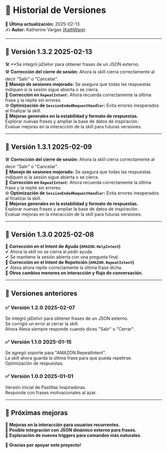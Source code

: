 # 📌 Historial de Versiones  

📅 **Última actualización:** 2025-02-13  
✍️ **Autor:** Katherine Vargas [(KathWare)](https://kathware.com.ar)  


---

## 🚀 **Versión 1.3.2 2025-02-13**  
🛠 **Se integró jsDelivr para obtener frases de un JSON externo.  
🛠 **Corrección del cierre de sesión:** Ahora la skill cierra correctamente al decir "Salir" o "Cancelar".  
🔄 **Manejo de sesiones mejorado:** Se asegura que todas las respuestas indiquen si la sesión sigue abierta o se cierra.  
🔁 **Corrección en `RepeatIntent`:** Ahora recuerda correctamente la última frase y la repite sin errores.  
⚙ **Optimización de `SessionEndedRequestHandler`:** Evita errores inesperados al finalizar la skill.  
🚀 **Mejoras generales en la estabilidad y formato de respuestas.**  
Explorar nuevas frases y ampliar la base de datos de inspiración.  
Evaluar mejoras en la interacción de la skill para futuras versiones.

---

## 🚀 **Versión 1.3.1 2025-02-09**  
🛠 **Corrección del cierre de sesión:** Ahora la skill cierra correctamente al decir "Salir" o "Cancelar".  
🔄 **Manejo de sesiones mejorado:** Se asegura que todas las respuestas indiquen si la sesión sigue abierta o se cierra.  
🔁 **Corrección en `RepeatIntent`:** Ahora recuerda correctamente la última frase y la repite sin errores.  
⚙ **Optimización de `SessionEndedRequestHandler`:** Evita errores inesperados al finalizar la skill.  
🚀 **Mejoras generales en la estabilidad y formato de respuestas.**  
Explorar nuevas frases y ampliar la base de datos de inspiración.  
Evaluar mejoras en la interacción de la skill para futuras versiones.  

---

## 🚀 **Versión 1.3.0 2025-02-08**  
🔹 **Corrección en el Intent de Ayuda (`AMAZON.HelpIntent`)**  
✔ Ahora la skill no se cierra al pedir ayuda.  
✔ Se mantiene la sesión abierta con una pregunta final.  
🔹 **Corrección en el Intent de Repetición (`AMAZON.RepeatIntent`)**  
✔ Alexa ahora repite correctamente la última frase dicha.  
🔹 **Otros cambios menores en interacción y flujo de conversación.**  

---

## 📜 **Versiones anteriores**  

### ✅ **Versión 1.2.0 2025-02-07**  
Se integró jsDelivr para obtener frases de un JSON externo.  
Se corrigió un error al cerrar la skill.  
Ahora Alexa siempre responde cuando dices "Salir" o "Cerrar".  

### ✅ **Versión 1.1.0 2025-01-15**  
Se agregó soporte para "AMAZON.RepeatIntent".  
La skill ahora guarda la última frase para que pueda repetirse.  
Optimización de respuestas.  

### ✅ **Versión 1.0.0 2025-01-01**  
Versión inicial de Pastillas Inspiradoras.  
Responde con frases motivacionales al azar.  

---

## 🔮 **Próximas mejoras**  
🚀 **Mejoras en la interacción para usuarios recurrentes.**  
📌 **Posible integración con JSON dinámico externo para frases.**  
🎤 **Exploración de nuevos triggers para comandos más naturales.**  

💜 **Gracias por apoyar este proyecto!**  
